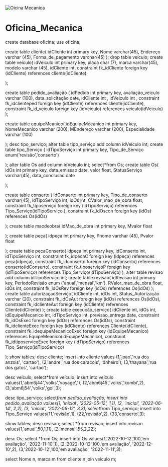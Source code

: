 ![Oicina Mecanica](https://user-images.githubusercontent.com/31481414/188243373-74c69ae7-1724-4ba9-a45d-bb00be060795.png)
# Oficina_Mecanica


create database oficina;
use oficina;

create table cliente(
idCliente int primary key,
Nome varchar(45),
Endereço varchar (45),
Forma_de_pagamento varchar(45)
);
drop table veículo;
create table veículo(
idVeiculo int primary key,
placa char (7),
marca varchar(45),
modelo varchar (45),
idCliente int,
constraint fk_idCliente foreign key (idCliente) references cliente(idCliente)

);

create table pedido_avaliação (
idPedido int primary key,
avaliação_veiculo varchar (100),
data_solicitação date,
idCliente int ,
idVeiculo int ,
constraint fk_idclienteped foreign key  (idCliente) references cliente(idCliente),
constraint fk_id_veiculo foreign key  (idVeiculo) references veículo(idVeiculo)
);

create table equipeMeanico(
idEquipeMecanico int primary key,
NomeMecanico  varchar (200),
MEndereço varchar (200),
Especialidade varchar (100)
 
);
desc tipo_serviço;
alter table tipo_serviço add  column idVeículo int;
create table tipo_Serviço (
idTipoServiço int primary key,
Tipo_de_Serviço enum('revisão','conserto')

);
alter table Os add  column idVeículo int;
select*from Os;
create table Os(
idOs int primary key,
data_emissao date,
valor float,
StatusServiço varchar(45),
data_conclusao date

);

create table conserto (
idConserto int primary key,
Tipo_de_conserto varchar(45),
idTipoServiço  int,
idOs int,
CValor_mao_de_obra float,
constraint fk_tiposerviço foreign key  (idTipoServiço) references Tipo_Serviço(idTipoServiço ),
constraint fk_idOscon foreign key  (idOs) references Os(idOs)

);
create table maodeobra(
idMao_de_obra int primary key,
Mvalor float

);
create table peça(
idpeça int primary key,
Pnome varchar (45),
Pvalor float

);
create table pecaConserto(
idpeça int primary key,
idConserto int,
idTipoServiço int,
constraint fk_idpecaC foreign key  (idpeça) references peça(idpeça),
constraint fk_idconserto foreign key  (idConserto) references conserto(idConserto),
constraint fk_tiposerviçoP foreign key  (idTipoServiço) references Tipo_Serviço(idTipoServiço)
);
alter table revisao add  column idTipoServiço int;
create table revisao(
idRevisao int primary key,
PeriodoRevisão enum ('anual','mensal','km'),
RValor_mao_de_obra float,
idOs int,
constraint fk_idOsRev foreign key  (idOs) references Os(idOs)
);
create table autorizaçaoServiço(
idCliente int,
idOs int,
Status_Autorização varchar (20),
constraint fk_idOsAut foreign key  (idOs) references Os(idOs),
constraint fk_idclienteAut foreign key  (idCliente) references Cliente(idCliente)
);
create table execução_serviço(
idCliente int,
idOs int,
idEquipeMecanico int,
idTipoServiço int,
previsao_entrega date,
constraint fk_idOsExec foreign key  (idOs) references Os(idOs),
constraint fk_idclienteExec foreign key  (idCliente) references Cliente(idCliente),
constraint fk_idequipeMecanicoExec foreign key  (idEquipeMecanico) references EquipeMeanico(idEquipeMecanico),
constraint fk_idtiposervicoExec foreign key  (idTipoServiço) references Tipo_Serviço(idTipoServiço)


);
show tables;
desc cliente;
insert into cliente values (1,'joao','rua dos anzois', 'cartao'),
(2,'andre','rua dos caracois', 'dnheiro'),
(3,'thayana','rua dos gatos', 'cartao');

desc veículo;
select*from veículo;
insert into veículo values(1,'abm6j44','volks','voyage',1),
(2,'abm6j45','volks','kombi',2),
(3,'abm6j54','volks','gol',3);

desc tipo_serviço;
select*from pedido_avaliação;
insert into pedido_avaliação values(1, 'inicial', '2022-05-12', 1,1),
(2, 'inicial', '2022-06-14', 2,2),
(3, 'inicial', '2022-06-12', 3,3);
select*from Tipo_serviço;
insert into Tipo_Serviço values(11,'revisão',1),
(22,'revisão',2),
(33,'conserto',3);

show tables;
desc revisao;
select *from revisao;
insert into revisao values(1,'anual',50,1,11),
(2,'mensal',55,2,22);

desc Os;
select *from Os;
insert into Os values(1,'2022-10-12',100,'em avaliação', '2022-11-10',1),
(2,'2022-10-12',100,'em avaliação', '2022-12-10',2),
(3,'2022-10-12',100,'em avaliação', '2022-11-11',3);

select Nome n, marca m
from  cliente n join veículo m;
